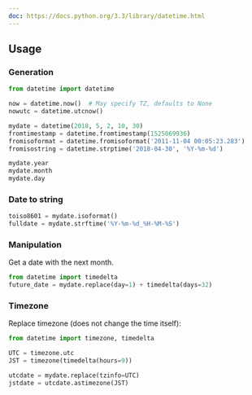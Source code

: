 ```yaml
---
doc: https://docs.python.org/3.3/library/datetime.html
---
```


## Usage

### Generation

```python
from datetime import datetime

now = datetime.now()  # May specify TZ, defaults to None
nowutc = datetime.utcnow()

mydate = datetime(2018, 5, 2, 10, 30)
fromtimestamp = datetime.fromtimestamp(1525069936)
fromisoformat = datetime.fromisoformat('2011-11-04 00:05:23.283')
fromisostring = datetime.strptime('2018-04-30', '%Y-%m-%d')

mydate.year
mydate.month
mydate.day
```

### Date to string

```python
toiso8601 = mydate.isoformat()
fulldate = mydate.strftime('%Y-%m-%d_%H-%M-%S')
```

### Manipulation

Get a date with the next month.

```python
from datetime import timedelta
future_date = mydate.replace(day=1) + timedelta(days=32)
```

### Timezone

Replace timezone (does not change the time itself):

```python
from datetime import timezone, timedelta

UTC = timezone.utc
JST = timezone(timedelta(hours=9))

utcdate = mydate.replace(tzinfo=UTC)
jstdate = utcdate.astimezone(JST)
```
